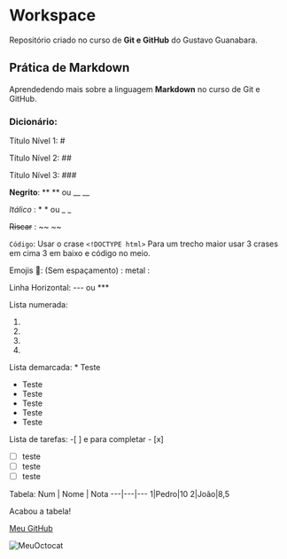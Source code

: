 # Workspace 
 Repositório criado no curso de **Git e GitHub** do Gustavo Guanabara.

## Prática de Markdown
Aprendedendo mais sobre a linguagem **Markdown** no curso de Git e GitHub.

### Dicionário:
Título Nível 1: #

Título Nível 2: ##

Título Nível 3: ###

**Negrito**: ** ** ou __ __

*Itálico*  : * * ou _ _ 

~~Riscar~~ : ~~ ~~

`Código`: Usar o crase `<!DOCTYPE html>` Para um trecho maior usar 3 crases em cima 3 em baixo e código no meio.  

Emojis :metal:: (Sem espaçamento) : metal : 

Linha Horizontal: --- ou ***

Lista numerada:

1. 
2.
 3. 
3.

Lista demarcada: * Teste

* Teste 
* Teste
 * Teste 
* Teste
* Teste

Lista de tarefas: -[ ] e para completar - [x]
- [ ] teste
- [ ] teste
- [ ] teste

Tabela:
Num | Nome | Nota
---|---|---
1|Pedro|10
2|João|8,5

Acabou a tabela!

 [Meu GitHub](https://github.com/PedroOrnelasPego)
 
![MeuOctocat](https://user-images.githubusercontent.com/77706490/115455807-d0aea580-a1f8-11eb-9cf2-dbc98665776b.png) 
